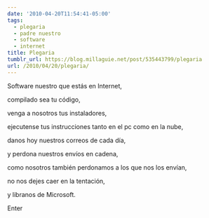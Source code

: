 ```yaml
---
date: '2010-04-20T11:54:41-05:00'
tags:
  - plegaria
  - padre nuestro
  - software
  - internet
title: Plegaria
tumblr_url: https://blog.millaguie.net/post/535443799/plegaria
url: /2010/04/20/plegaria/
---
```


Software nuestro que estás en Internet,

compilado sea tu código,

venga a nosotros tus instaladores,

ejecutense tus instrucciones tanto en el pc como en la nube,

danos hoy nuestros correos de cada día,

y perdona nuestros envíos en cadena,

como nosotros también perdonamos a los que nos los envían,

no nos dejes caer en la tentación,

y libranos de Microsoft.

Enter